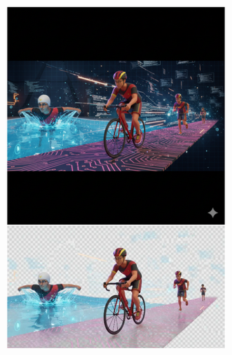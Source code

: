 <div id="header" align="left" >
  <img src="https://github.com/Ulisez/Ulisez/blob/profile/thriathlete_coder_header.png"/>
</div>

<div id="header" align="left" >
  <img src="https://github.com/Ulisez/Ulisez/blob/profile/thriathlete-header-transparent.webp"/>
</div>

<!-- <div id="header" align="left" >
  <img src="https://github.com/Ulisez/Ulisez/blob/profile/avatar.png"/>
</div> -->

<!-- <div id="aboutme" align="right" width="100%">
  <img  src="https://github.com/Ulisez/Ulisez/blob/profile/profile.svg" width="100%"/>
</div> -->



<!---
Ulisez/Ulisez is a ✨ special ✨ repository because its `README.md` (this file) appears on your GitHub profile.
You can click the Preview link to take a look at your changes.
--->
